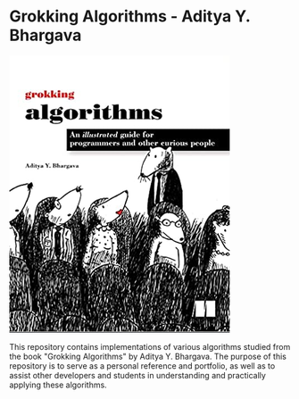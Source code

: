 # Grokking Algorithms - Aditya Y. Bhargava
![Grokking Algorithms Cover](*images/grokking_algorithms.png)
<p>This repository contains implementations of various algorithms studied from the book "Grokking Algorithms" by Aditya Y. Bhargava. The purpose of this repository is to serve as a personal reference and portfolio, as well as to assist other developers and students in understanding and practically applying these algorithms.</p>
